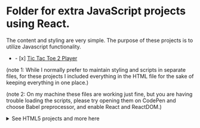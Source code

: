 # Folder for extra JavaScript projects using React.
<div>
<p>The content and styling are very simple. The purpose of these projects is to utilize Javascript functionality.</p>
</div>


<ul><li>- [x]  <a href="https://saltyHobo.github.io/extra-js-react-projects/tic-tac-toe-two-player.html">Tic Tac Toe 2 Player</a></li></ul>



<p>(note 1: While I normally prefer to maintain styling and scripts in separate files, for these projects I included everything in the HTML file for the sake of keeping everything in one place.)</p>
<p>(note 2: On my machine these files are working just fine, but you are having trouble loading the scripts, please try opening them on CodePen and choose Babel preprocessor, and enable React and ReactDOM.)</p>


<p>
<details>
<summary>See HTML5 projects and more here</summary>
  <a href="https://github.com/SaltyHobo/SaltyHobo.github.io">SaltyHobo's Homepage</a>
</details>
  </p>
